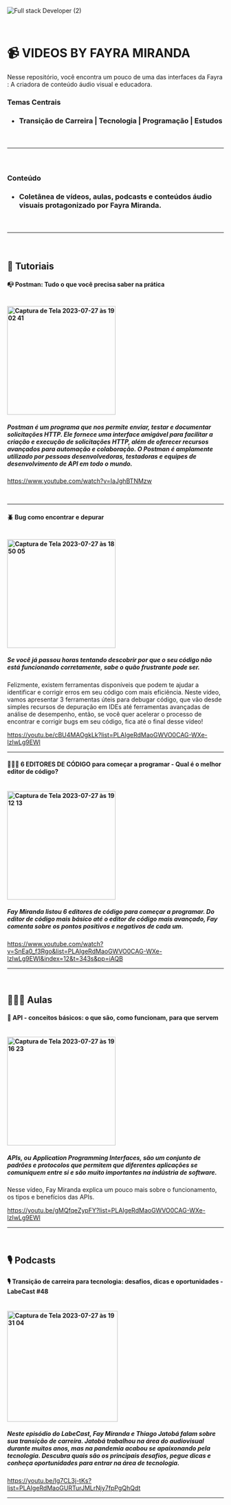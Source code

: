 
![Full stack Developer (2)](https://github.com/MirandaFayra/VIDEOS-BY-FAYRA-MIRANDA/assets/52434685/936af2d4-58ed-49e6-a40b-fa202aafaa07)

<br>

# 📹 VIDEOS BY FAYRA MIRANDA

Nesse repositório, você encontra um pouco de uma das interfaces da Fayra : A criadora de conteúdo áudio visual e educadora.
<br>
<h3>Temas Centrais <h3/>

* Transição de Carreira | Tecnologia | Programação | Estudos
<br>

-----------------------
<br>
<h3> Conteúdo <h3/>

* Coletânea de vídeos, aulas, podcasts e conteúdos áudio visuais protagonizado por Fayra Miranda. 
<br>

-----------------------
<br>
<h2>🌟 Tutoriais 

<br>

<h4> 📭 Postman: Tudo o que você precisa saber na prática <h4/>
  
<br>
<img width="252" alt="Captura de Tela 2023-07-27 às 19 02 41" src="https://github.com/MirandaFayra/VIDEOS-BY-FAYRA-MIRANDA/assets/52434685/7654b558-805a-42b3-8c1e-eaaf67b0e3f0">


<br>

##### Postman é um programa que nos permite enviar, testar e documentar solicitações HTTP. Ele fornece uma interface amigável para facilitar a criação e execução de solicitações HTTP, além de oferecer recursos avançados para automação e colaboração. O Postman é amplamente utilizado por pessoas desenvolvedoras, testadoras e equipes de desenvolvimento de API em todo o mundo.

<https://www.youtube.com/watch?v=IaJghBTNMzw>

<br>

-----------------------


<h4> 🪲 Bug como encontrar e depurar <h4/>
<br>
<img width="252" alt="Captura de Tela 2023-07-27 às 18 50 05" src="https://github.com/MirandaFayra/VIDEOS-BY-FAYRA-MIRANDA/assets/52434685/a1cd0506-cbf8-428e-b1d1-08ec53391ca1">
<br>

##### Se você já passou horas tentando descobrir por que o seu código não está funcionando corretamente, sabe o quão frustrante pode ser.
Felizmente, existem ferramentas disponíveis que podem te ajudar a identificar e corrigir erros em seu código com mais eficiência.
Neste vídeo, vamos apresentar 3 ferramentas úteis para debugar código, que vão desde simples recursos de depuração em IDEs até ferramentas avançadas de análise de desempenho, então, se você quer acelerar o processo de encontrar e corrigir bugs em seu código, fica até o final desse vídeo!

<https://youtu.be/cBU4MAOgkLk?list=PLAIgeRdMaoGWVO0CAG-WXe-lzIwLg9EWl>

-----------------------

<h4> 👩🏽‍💻 6 EDITORES DE CÓDIGO para começar a programar - Qual é o melhor editor de código? <h4/>
<br>
<img width="252" alt="Captura de Tela 2023-07-27 às 19 12 13" src="https://github.com/MirandaFayra/VIDEOS-BY-FAYRA-MIRANDA/assets/52434685/447ebddb-776d-474f-b895-c3f6ceb36fc2">


<br>

##### Fay Miranda listou 6 editores de código para começar a programar. Do editor de código mais básico até o editor de código mais avançado, Fay comenta sobre os pontos positivos e negativos de cada um.

<https://www.youtube.com/watch?v=SnEa0_f3Rgo&list=PLAIgeRdMaoGWVO0CAG-WXe-lzIwLg9EWl&index=12&t=343s&pp=iAQB>

-----------------------
<br>

<h2>👩🏽‍🏫 Aulas
<br>

<h4> 📲 API - conceitos básicos: o que são, como funcionam, para que servem <h4/>
<br>
  
<img width="252" alt="Captura de Tela 2023-07-27 às 19 16 23" src="https://github.com/MirandaFayra/VIDEOS-BY-FAYRA-MIRANDA/assets/52434685/f181be64-b1e7-402c-98b5-fc69292d0746">

<br>

##### APIs, ou Application Programming Interfaces, são um conjunto de padrões e protocolos que permitem que diferentes aplicações se comuniquem entre si e são muito importantes na indústria de software. 

Nesse vídeo, Fay Miranda explica um pouco mais sobre o funcionamento, os tipos e benefícios das APIs.


<https://youtu.be/gMQfqeZypFY?list=PLAIgeRdMaoGWVO0CAG-WXe-lzIwLg9EWl>

-------------------------
<br>
<h2>🎙️ Podcasts
<br>

<h4> 🎙️ Transição de carreira para tecnologia: desafios, dicas e oportunidades - LabeCast #48 <h4/>
<br>
  
<img width="257" alt="Captura de Tela 2023-07-27 às 19 31 04" src="https://github.com/MirandaFayra/VIDEOS-BY-FAYRA-MIRANDA/assets/52434685/f95105a3-8101-4661-b9e1-1a2228421abd">



<br>

##### Neste episódio do LabeCast, Fay Miranda e Thiago Jatobá falam sobre sua transição de carreira. Jatobá trabalhou na área do audiovisual durante muitos anos, mas na pandemia acabou se apaixonando pela tecnologia. Descubra quais são os principais desafios, pegue dicas e conheça oportunidades para entrar na área de tecnologia.

<https://youtu.be/Ig7CL3j-tKs?list=PLAIgeRdMaoGURTurJMLrNjy7fpPgQhQdt>

-------------------------



